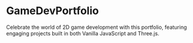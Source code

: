 # GameDevPortfolio
Celebrate the world of 2D game development with this portfolio, featuring engaging projects built in both Vanilla JavaScript and Three.js.
